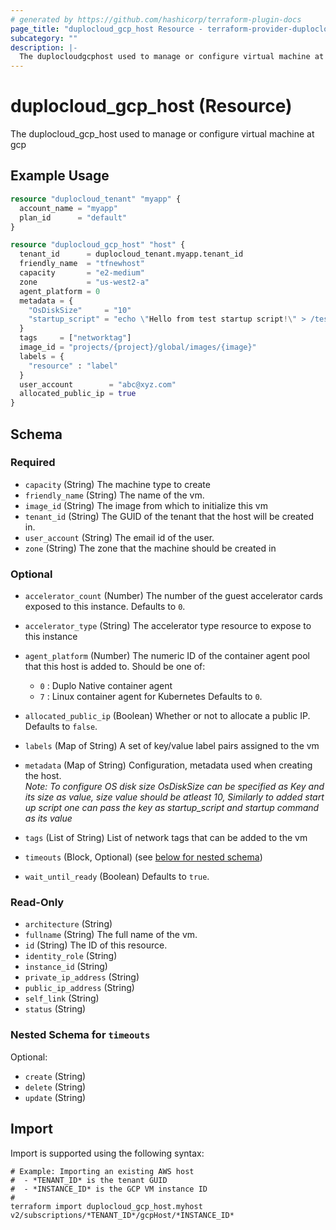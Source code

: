 ```yaml
---
# generated by https://github.com/hashicorp/terraform-plugin-docs
page_title: "duplocloud_gcp_host Resource - terraform-provider-duplocloud"
subcategory: ""
description: |-
  The duplocloudgcphost used to manage or configure virtual machine at gcp
---
```


# duplocloud_gcp_host (Resource)

The duplocloud_gcp_host used to manage or configure virtual machine at gcp

## Example Usage

```terraform
resource "duplocloud_tenant" "myapp" {
  account_name = "myapp"
  plan_id      = "default"
}

resource "duplocloud_gcp_host" "host" {
  tenant_id      = duplocloud_tenant.myapp.tenant_id
  friendly_name  = "tfnewhost"
  capacity       = "e2-medium"
  zone           = "us-west2-a"
  agent_platform = 0
  metadata = {
    "OsDiskSize"     = "10"
    "startup_script" = "echo \"Hello from test startup script!\" > /test.txt\n"
  }
  tags     = ["networktag"]
  image_id = "projects/{project}/global/images/{image}"
  labels = {
    "resource" : "label"
  }
  user_account        = "abc@xyz.com"
  allocated_public_ip = true
}
```

<!-- schema generated by tfplugindocs -->
## Schema

### Required

- `capacity` (String) The machine type to create
- `friendly_name` (String) The name of the vm.
- `image_id` (String) The image from which to initialize this vm
- `tenant_id` (String) The GUID of the tenant that the host will be created in.
- `user_account` (String) The email id of the user.
- `zone` (String) The zone that the machine should be created in

### Optional

- `accelerator_count` (Number) The number of the guest accelerator cards exposed to this instance. Defaults to `0`.
- `accelerator_type` (String) The accelerator type resource to expose to this instance
- `agent_platform` (Number) The numeric ID of the container agent pool that this host is added to.
Should be one of:

   - `0` : Duplo Native container agent
   - `7` : Linux container agent for Kubernetes
 Defaults to `0`.
- `allocated_public_ip` (Boolean) Whether or not to allocate a public IP. Defaults to `false`.
- `labels` (Map of String) A set of key/value label pairs assigned to the vm
- `metadata` (Map of String) Configuration, metadata used when creating the host.<br>*Note: To configure OS disk size OsDiskSize can be specified as Key and its size as value, size value should be atleast 10, Similarly to added start up script one can pass the key as startup_script and startup command as its value*
- `tags` (List of String) List of network tags that can be added to the vm
- `timeouts` (Block, Optional) (see [below for nested schema](#nestedblock--timeouts))
- `wait_until_ready` (Boolean) Defaults to `true`.

### Read-Only

- `architecture` (String)
- `fullname` (String) The full name of the vm.
- `id` (String) The ID of this resource.
- `identity_role` (String)
- `instance_id` (String)
- `private_ip_address` (String)
- `public_ip_address` (String)
- `self_link` (String)
- `status` (String)

<a id="nestedblock--timeouts"></a>
### Nested Schema for `timeouts`

Optional:

- `create` (String)
- `delete` (String)
- `update` (String)

## Import

Import is supported using the following syntax:

```shell
# Example: Importing an existing AWS host
#  - *TENANT_ID* is the tenant GUID
#  - *INSTANCE_ID* is the GCP VM instance ID
#
terraform import duplocloud_gcp_host.myhost v2/subscriptions/*TENANT_ID*/gcpHost/*INSTANCE_ID*
```
